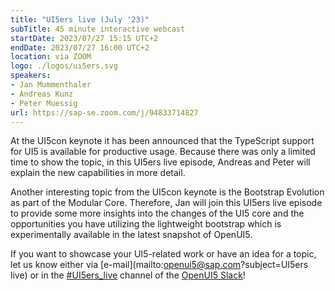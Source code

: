 ```yaml
---
title: "UI5ers live (July '23)"
subTitle: 45 minute interactive webcast
startDate: 2023/07/27 15:15 UTC+2
endDate: 2023/07/27 16:00 UTC+2
location: via ZOOM
logo: ./logos/ui5ers.svg
speakers:
- Jan Mummenthaler
- Andreas Kunz
- Peter Muessig
url: https://sap-se.zoom.com/j/94833714827
---
```

At the UI5con keynote it has been announced that the TypeScript support for UI5 is available for productive usage. Because there was only a limited time to show the topic, in this UI5ers live episode, Andreas and Peter will explain the new capabilities in more detail. 

Another interesting topic from the UI5con keynote is the Bootstrap Evolution as part of the Modular Core. Therefore, Jan will join this UI5ers live episode to provide some more insights into the changes of the UI5 core and the opportunities you have utilizing the lightweight bootstrap which is experimentally available in the latest snapshot of OpenUI5.

If you want to showcase your UI5-related work or have an idea for a topic, let us know either via [e-mail](mailto:openui5@sap.com?subject=UI5ers live) or in the 
[#UI5ers_live](https://openui5.slack.com/archives/C01CP60AAN7) channel of the [OpenUI5 Slack](https://ui5-slack-invite.cfapps.eu10.hana.ondemand.com/)!
